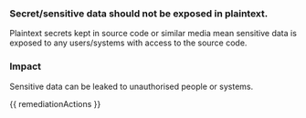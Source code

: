 
### Secret/sensitive data should not be exposed in plaintext.

Plaintext secrets kept in source code or similar media mean sensitive data is exposed to any users/systems with access to the source code.

### Impact
Sensitive data can be leaked to unauthorised people or systems.

<!-- DO NOT CHANGE -->
{{ remediationActions }}

